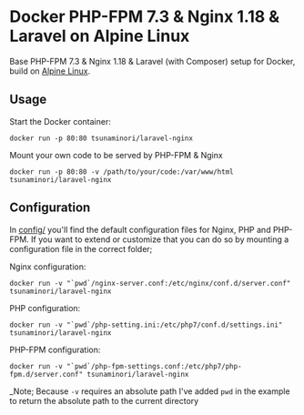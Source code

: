 # Docker PHP-FPM 7.3 & Nginx 1.18 & Laravel on Alpine Linux
Base PHP-FPM 7.3 & Nginx 1.18 & Laravel (with Composer) setup for Docker, build on [Alpine Linux](http://www.alpinelinux.org/).


## Usage

Start the Docker container:

    docker run -p 80:80 tsunaminori/laravel-nginx

Mount your own code to be served by PHP-FPM & Nginx

    docker run -p 80:80 -v /path/to/your/code:/var/www/html tsunaminori/laravel-nginx

## Configuration
In [config/](config/) you'll find the default configuration files for Nginx, PHP and PHP-FPM.
If you want to extend or customize that you can do so by mounting a configuration file in the correct folder;

Nginx configuration:

    docker run -v "`pwd`/nginx-server.conf:/etc/nginx/conf.d/server.conf" tsunaminori/laravel-nginx

PHP configuration:

    docker run -v "`pwd`/php-setting.ini:/etc/php7/conf.d/settings.ini" tsunaminori/laravel-nginx

PHP-FPM configuration:

    docker run -v "`pwd`/php-fpm-settings.conf:/etc/php7/php-fpm.d/server.conf" tsunaminori/laravel-nginx

_Note; Because `-v` requires an absolute path I've added `pwd` in the example to return the absolute path to the current directory
